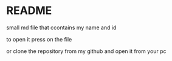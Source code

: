 # README

small md file that ccontains my name and id 

to open it press on the file 

or clone the repository from my github and open it from your pc

